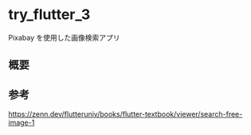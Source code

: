 # try_flutter_3

Pixabay を使用した画像検索アプリ

## 概要

## 参考

https://zenn.dev/flutteruniv/books/flutter-textbook/viewer/search-free-image-1
